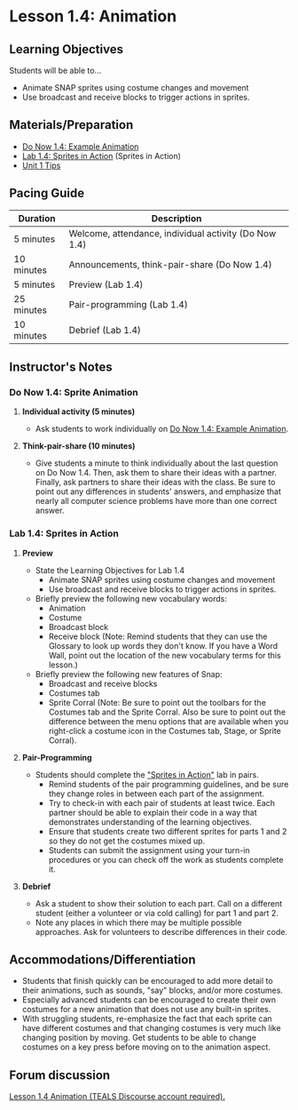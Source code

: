 <!--- REVISED -->
# Lesson 1.4: Animation

## Learning Objectives

Students will be able to...

-   Animate SNAP sprites using costume changes and movement
-   Use broadcast and receive blocks to trigger actions in sprites.  

## Materials/Preparation

-   [Do Now 1.4: Example Animation](do_now_14.md)  
-   [Lab 1.4: Sprites in Action](lab_14.md) (Sprites in Action) 
-   [Unit 1 Tips](unit_1_tips.md)

## Pacing Guide

| Duration   | Description                                   |
| ---------- | --------------------------------------------- |
| 5 minutes  | Welcome, attendance, individual activity (Do Now 1.4)|
| 10 minutes | Announcements, think-pair-share (Do Now 1.4)  |
| 5 minutes | Preview (Lab 1.4) |
| 25 minutes | Pair-programming (Lab 1.4) |
| 10 minutes | Debrief (Lab 1.4)  |

## Instructor's Notes

### Do Now 1.4: Sprite Animation ###

1.  **Individual activity (5 minutes)** 
    - Ask students to work individually on [Do Now 1.4: Example Animation](do_now_14.md). 

2.  **Think-pair-share (10 minutes)** 
    - Give students a minute to think individually about the last question on Do Now 1.4. Then, ask them to share their ideas with a partner. Finally, ask partners to share their ideas with the class. Be sure to point out any differences in students' answers, and emphasize that nearly all computer science problems have more than one correct answer.

### Lab 1.4: Sprites in Action ###

1.  **Preview** 
    -  State the Learning Objectives for Lab 1.4 
        -   Animate SNAP sprites using costume changes and movement
        -   Use broadcast and receive blocks to trigger actions in sprites. 
    -  Briefly preview the following new vocabulary words:
        - Animation
        - Costume
        - Broadcast block
        - Receive block
        (Note: Remind students that they can use the Glossary to look up words they don't know. If you have a Word Wall, point out the location of the new vocabulary terms for this lesson.)
    - Briefly preview the following new features of Snap:
        - Broadcast and receive blocks
        - Costumes tab
        - Sprite Corral
        (Note: Be sure to point out the toolbars for the Costumes tab and the Sprite Corral. Also be sure to point out the difference between the menu options that are available when you right-click a costume icon in the Costumes tab, Stage, or Sprite Corral).       
    
2.  **Pair-Programming** 
    -   Students should complete the ["Sprites in Action"](lab_14.md) lab in pairs.
        -   Remind students of the pair programming guidelines, and be sure they change roles in between each part of the assignment.
        -   Try to check-in with each pair of students at least twice. Each partner should be able to explain their code in a way that demonstrates understanding of the learning objectives.
        -   Ensure that students create two different sprites for parts 1 and 2 so they do not get the costumes mixed up.
        -   Students can submit the assignment using your turn-in procedures or you can check off the work as students complete it.
        
3. **Debrief** 
    -   Ask a student to show their solution to each part. Call on a different student (either a volunteer or via cold calling) for part 1 and part 2.
    -   Note any places in which there may be multiple possible approaches. Ask for volunteers to describe differences in their code.

## Accommodations/Differentiation

-   Students that finish quickly can be encouraged to add more detail to their animations, such as sounds, "say" blocks, and/or more costumes.
-   Especially advanced students can be encouraged to create their own costumes for a new animation that does not use any built-in sprites.
-   With struggling students, re-emphasize the fact that each sprite can have different costumes and that changing costumes is very much like changing position by moving. Get students to be able to change costumes on a key press before moving on to the animation aspect.

## Forum discussion

<a href="http://forums.tealsk12.org/c/unit-1-snap-basics/lesson-1-4-animation" target="_blank">
Lesson 1.4 Animation (TEALS Discourse account required).</a>
